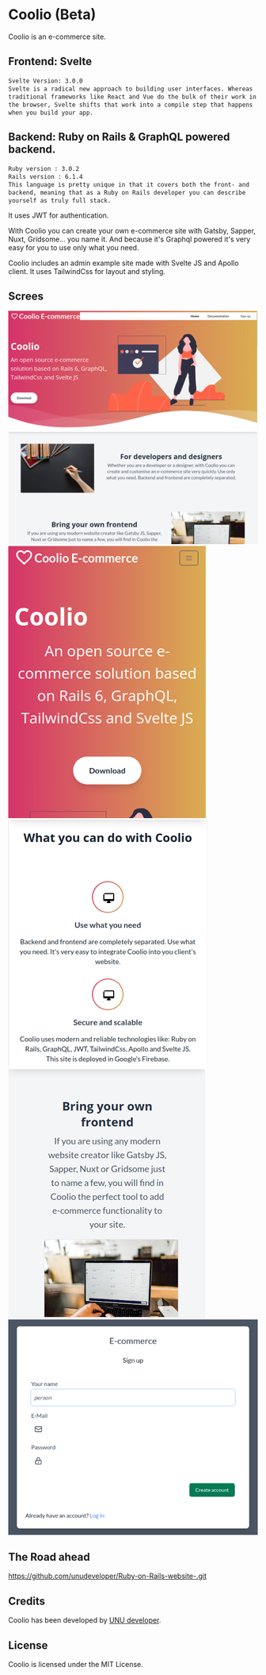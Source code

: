 
# Coolio (Beta)

Coolio is an e-commerce site.
## Frontend: Svelte
	Svelte Version: 3.0.0
	Svelte is a radical new approach to building user interfaces. Whereas traditional frameworks like React and Vue do the bulk of their work in the browser, Svelte shifts that work into a compile step that happens when you build your app.
## Backend: Ruby on Rails & GraphQL powered backend.
	Ruby version : 3.0.2
	Rails version : 6.1.4
	This language is pretty unique in that it covers both the front- and backend, meaning that as a Ruby on Rails developer you can describe yourself as truly full stack.
It uses JWT for authentication.

With Coolio you can create your own e-commerce site with Gatsby, Sapper, Nuxt, Gridsome... you name it. And because it's Graphql powered it's very easy for you to use only what you need.

Coolio includes an admin example site made with Svelte JS and Apollo client. It uses TailwindCss for layout and styling.

## Screes
<img src="./Imgs/Home.png" alt="Landing Page1" />
<img src="./Imgs/Homeitem1.png" alt="Landing Page2" />

<img src="./Imgs/mobile_home.png" alt="Mobile Page1" />
<img src="./Imgs/mobile_home1.png" alt="Mobile Page2" />
<img src="./Imgs/mobile_home2.png" alt="Mobile Page3" />

<img src="./Imgs/register.png" alt="Login/Register" />

## The Road ahead

https://github.com/unudeveloper/Ruby-on-Rails-website-.git

## Credits

Coolio has been developed by [UNU developer](https://www.alvareznavarro.es).

## License

Coolio is licensed under the MIT License.
